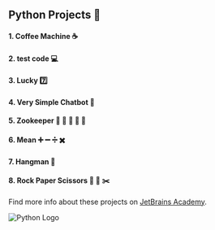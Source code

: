 ## Python Projects :snake:
#### 1. Coffee Machine :coffee:
#### 2. test code :computer:
#### 3. Lucky :seven:
#### 4. Very Simple Chatbot :robot:
#### 5. Zookeeper :gorilla: :lion: :tiger: :elephant: :bear: 
#### 6. Mean :heavy_plus_sign: :heavy_minus_sign: :heavy_division_sign: :heavy_multiplication_x:
#### 7. Hangman :bust_in_silhouette:	
#### 8. Rock Paper Scissors :large_blue_diamond: :newspaper: :scissors:

Find more info about these projects on [JetBrains Academy](https://www.jetbrains.com/academy/).

![Python Logo](https://pluspng.com/img-png/python-logo-png-python-logo-master-flat-symbolonly-cafepress4-png-1487.png)
